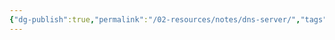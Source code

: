```yaml
---
{"dg-publish":true,"permalink":"/02-resources/notes/dns-server/","tags":["empty"],"updated":"2024-08-05T09:37:28.555+02:00"}
---
```



